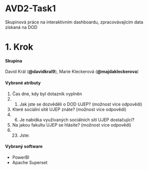 # AVD2-Task1
Skupinová práce na interaktivním dashboardu, zpracovávajícím data získaná na DOD

# 1. Krok 
#### Skupina
David Král (**@davidkral9**), Marie Kleckerová (**@majdakleckerova**)

#### Vybrané atributy
1. Čas dne, kdy byl dotazník vyplněn
2. 1. Jak jste se dozvěděli o DOD UJEP? (možnost více odpovědí)
3. Které sociální sítě UJEP znáte? (možnost více odpovědí)
4. 6. Je nabídka využívaných sociálních sítí UJEP dostačující?
12. Na jakou fakultu UJEP se hlásíte? (možnost více odpovědí)
13. 23. Jste:


#### Vybraný software
- PowerBI
- Apache Superset
